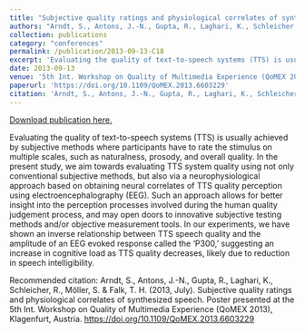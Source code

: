 ```yaml
---
title: "Subjective quality ratings and physiological correlates of synthesized speech"
authors: "Arndt, S., Antons, J.-N., Gupta, R., Laghari, K., Schleicher, R., Möller, S. & Falk, T. H. "
collection: publications
category: "conferences"
permalink: /publication/2013-09-13-C18
excerpt: 'Evaluating the quality of text-to-speech systems (TTS) is usually achieved by subjective methods where participants have to rate the stimulus on multiple scales, such as naturalness, prosody, and overall quality. In the present study, we aim towards evaluating TTS system quality using not only conventional subjective methods, but also via a neurophysiological approach based on obtaining neural correlates of TTS quality perception using electroencephalography (EEG). Such an approach allows for better insight into the perception processes involved during the human quality judgement process, and may open doors to innovative subjective testing methods and/or objective measurement tools. In our experiments, we have shown an inverse relationship between TTS speech quality and the amplitude of an EEG evoked response called the ‘P300,’ suggesting an increase in cognitive load as TTS quality decreases, likely due to reduction in speech intelligibility.'
date: 2013-09-13
venue: '5th Int. Workshop on Quality of Multimedia Experience (QoMEX 2013)'
paperurl: 'https://doi.org/10.1109/QoMEX.2013.6603229'
citation: 'Arndt, S., Antons, J.-N., Gupta, R., Laghari, K., Schleicher, R., Möller, S. &amp; Falk, T. H. (2013, July). Subjective quality ratings and physiological correlates of synthesized speech. Poster presented at the 5th Int. Workshop on Quality of Multimedia Experience (QoMEX 2013), Klagenfurt, Austria. https://doi.org/10.1109/QoMEX.2013.6603229'
---
```


<a href='https://doi.org/10.1109/QoMEX.2013.6603229'>Download publication here.</a>

Evaluating the quality of text-to-speech systems (TTS) is usually achieved by subjective methods where participants have to rate the stimulus on multiple scales, such as naturalness, prosody, and overall quality. In the present study, we aim towards evaluating TTS system quality using not only conventional subjective methods, but also via a neurophysiological approach based on obtaining neural correlates of TTS quality perception using electroencephalography (EEG). Such an approach allows for better insight into the perception processes involved during the human quality judgement process, and may open doors to innovative subjective testing methods and/or objective measurement tools. In our experiments, we have shown an inverse relationship between TTS speech quality and the amplitude of an EEG evoked response called the ‘P300,’ suggesting an increase in cognitive load as TTS quality decreases, likely due to reduction in speech intelligibility.

Recommended citation: Arndt, S., Antons, J.-N., Gupta, R., Laghari, K., Schleicher, R., Möller, S. & Falk, T. H. (2013, July). Subjective quality ratings and physiological correlates of synthesized speech. Poster presented at the 5th Int. Workshop on Quality of Multimedia Experience (QoMEX 2013), Klagenfurt, Austria. https://doi.org/10.1109/QoMEX.2013.6603229